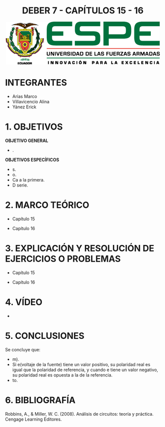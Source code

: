 <div align="center">

# DEBER 7 - CAPÍTULOS 15 - 16
  
![](https://github.com/erickyanez1/IMAGENES-DEBER-1/blob/main/espe.png) 

</div>

# **INTEGRANTES**

- Arias Marco
- Villavicencio Alina
- Yánez Erick


# **1. OBJETIVOS**

**OBJETIVO GENERAL**
  - .
 
 **OBJETIVOS ESPECÍFICOS**
  - s.
  - o.
  - Ca a la primera.
  - D serie.
  
# **2. MARCO TEÓRICO**

- Capítulo 15
<div align="center">




</div>


- Capítulo 16
<div align="center">


  
</div>




# **3. EXPLICACIÓN Y RESOLUCIÓN DE EJERCICIOS O PROBLEMAS**

- Capítulo 15
<div align="center">



</div>

- Capítulo 16
<div align="center">


  
</div>

# **4. VÍDEO**

- 

# **5. CONCLUSIONES**

Se concluye que:

- m).
- Si e(voltaje de la fuente) tiene un valor positivo, su polaridad real es igual que la polaridad de referencia, y cuando e tiene un valor negativo, su polaridad real es opuesta a la de la referencia.
- to.


# **6. BIBLIOGRAFÍA**

Robbins, A., & Miller, W. C. (2008). Análisis de circuitos: teoría y práctica. Cengage Learning Editores.
